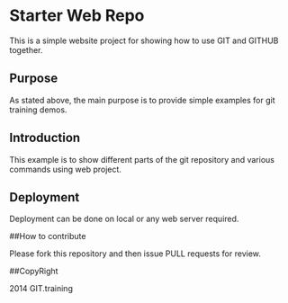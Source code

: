 # Starter Web Repo

This is a simple website project for showing how to use GIT and GITHUB together.

## Purpose

As stated above, the main purpose is to provide simple examples for git training demos.
## Introduction

This example is to show different parts of the git repository and various commands using web project.

## Deployment

Deployment can be done on local or any web server required.

##How to contribute

Please fork this repository and then issue PULL requests for review.

##CopyRight

2014 GIT.training
